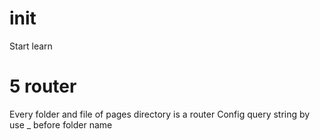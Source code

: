 # init
Start learn
# 5 router
Every folder and file of pages directory is a router
Config query string by use _ before folder name
